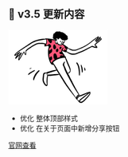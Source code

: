 ## 🎉 v3.5 更新内容

![](https://raw.githubusercontent.com/xcc3641/AddictedPics/master/blog/202112121620463.png)

- 优化 整体顶部样式
- 优化 在关于页面中新增分享按钮

[官网查看](https://imxie.itscoder.com/jizhi-page/)